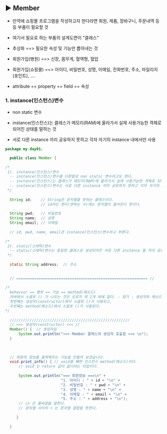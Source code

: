 ## ▶ Member

* 만약에 쇼핑몰 프로그램을 작성하고자 한다라면 회원, 제품, 장바구니, 주문내역 등등 부품이 필요할 것
  
* 여기서 필요로 하는 부품의 설계도면이 "클래스"
  
* 추상화 ==> 필요한 속성 및 기능만 뽑아내는 것
  
* 회원가입(병원)  ==> 신장, 몸무게, 혈액형, 혈압
  
* 회원가입(쇼핑몰)  ==> 아이디, 비밀번호, 성명, 이메일, 전화번호, 주소, 마일리지(포인트), ....
  
* attribute == property == field == 속성

### 1. instance(인스턴스)변수

* non static 변수
  
* instance(인스턴스)는 클래스가 메모리(RAM)에 올라가서 실제 사용가능한 객체로 되어진 상태를 말하는 것
  
* 서로 다른 instance 끼리 공유하지 못하고 각자 자기의 instance 내에서만 사용

```java
package my.day01;

  public class Member {
	
/*
 1). instance(인스턴스)변수
  -- instance(인스턴스)변수를 다른말로 non static 변수라고도 한다. 
  -- instance(인스턴스)는 클래스가 메모리(RAM)에 올라가서 실제 사용가능한 객체로 되어진 상태를 말하는 것이다.
  -- instance(인스턴스)변수는 서로 다른 instance 끼리 공유하지 못하고 각자 자기의 instance 내에서만 사용하는 것이다.
 */
	
  String id;    // String은 문자열을 뜻하는 클래스이다.
   				// id라는 변수(변하는 수)에는 문자열이 들어온다 뜻이다.
  
  String pwd;   // 비밀번호
  String name;  // 성명
  String email; // 이메일
	
  // id, pwd, name, email은 instance(인스턴스)변수라고 부른다.
  
/*
 2). static(스태틱)변수
  -- static(스태틱)변수는 동일한 클래스로 생성되어진 서로 다른 instance 들 끼리 공유하는 변수이다.   
 */
  
  static String address;  // 주소
  
  
  // =========================================================== //
  
/*
  behavior == 행위 == 기능 == method(메소드)
  자바에서 소괄호 () 가 나오는 것은 오로지 딱 2개 밖에 없다. - 암기 : 생성자와 메소드에서 소괄호 사용
  첫번째는 생성자(constructor)에서 소괄호 ()가 사용되고, 
  두번째는 method(메소드)에서 소괄호 ()가 사용된다.    
*/
  
  //////////////////////////////////////////////////////
  // >>> 생성자(constructor) <<< //
  Member() {  // 생성자임
	  System.out.println(">>> Member 클래스의 생성자 호출함 <<< \n");  
  }
  
  
  
  // 회원의 정보를 출력해주는 기능을 만들어 보겠습니다.
  void print_info() { // void를 빼면 인스턴스 method(메소드)이다.
	  // void 는 return 값이 없다라는 타입이다.
	  
	  System.out.println("=== 회원정보 ===\n" +
			             "1. 아이디 : " + id + "\n" +
			             "2. 비밀번호 : " + pwd + "\n" +
			             "3. 성명 : " + name + "\n" +
			             "4. 이메일 : " + email + "\n" +
			             "5. 주소 : " + address + "\n");
	  // \n 은 줄바꿈을 말한다.
	  // 문자열 사이의 + 는 문자열 결합을 뜻한다.
	  
     }
  
  }
  

